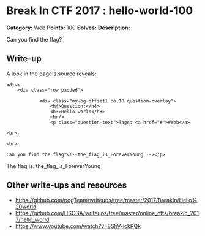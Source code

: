 # Break In CTF 2017 : hello-world-100

**Category:** Web
**Points:** 100
**Solves:** 
**Description:**

Can you find the flag?

## Write-up

A look in the page's source reveals:

	<div>
		<div class="row padded">
			
				<div class="my-bg offset1 col10 question-overlay">
	                <h4>Question:</h4>
					<h3>Hello world</h3>
					<hr/>
					<p class="question-text">Tags: <a href="#">#Web</a>
	
	<br>
	
	<br>
	
	Can you find the flag?<!--the_flag_is_ForeverYoung --></p>

The flag is: the_flag_is_ForeverYoung

## Other write-ups and resources

* https://github.com/pogTeam/writeups/tree/master/2017/BreakIn/Hello%20world
* https://github.com/USCGA/writeups/tree/master/online_ctfs/breakin_2017/hello_world
* https://www.youtube.com/watch?v=8ShV-ickPQk
